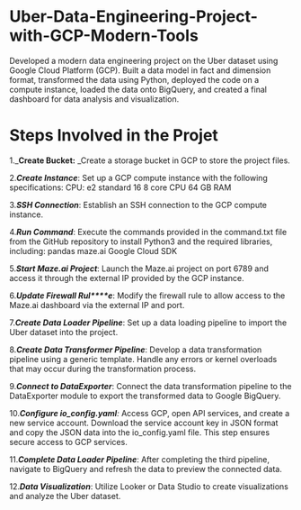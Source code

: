# Uber-Data-Engineering-Project-with-GCP-Modern-Tools
Developed a modern data engineering project on the Uber dataset using Google Cloud Platform (GCP). Built a data model in fact and dimension format, transformed the data using Python, deployed the code on a compute instance, loaded the data onto BigQuery, and created a final dashboard for data analysis and visualization.
# Steps Involved in the Projet
1._**Create Bucket:** _Create a storage bucket in GCP to store the project files.

2._**Create Instance**_: Set up a GCP compute instance with the following specifications:
  CPU: e2 standard 16
  8 core CPU
  64 GB RAM
  
3._**SSH Connection**_: Establish an SSH connection to the GCP compute instance.

4._**Run Command**_: Execute the commands provided in the command.txt file from the GitHub repository to install Python3 and the required libraries, including:
  pandas
  maze.ai
  Google Cloud SDK
  
5._**Start Maze.ai Project**_: Launch the Maze.ai project on port 6789 and access it through the external IP provided by the GCP instance.

6._**Update Firewall Rul****e**_: Modify the firewall rule to allow access to the Maze.ai dashboard via the external IP and port.

7._**Create Data Loader Pipeline**_: Set up a data loading pipeline to import the Uber dataset into the project.

8._**Create Data Transformer Pipeline**_: Develop a data transformation pipeline using a generic template. Handle any errors or kernel overloads that may occur during the transformation process.

9._**Connect to DataExporter**_: Connect the data transformation pipeline to the DataExporter module to export the transformed data to Google BigQuery.

10._**Configure io_config.yaml**:_ Access GCP, open API services, and create a new service account. Download the service account key in JSON format and copy the JSON data into the io_config.yaml file. This step ensures secure access to GCP services.

11._**Complete Data Loader Pipeline**_: After completing the third pipeline, navigate to BigQuery and refresh the data to preview the connected data.

12._**Data Visualization**_: Utilize Looker or Data Studio to create visualizations and analyze the Uber dataset.
